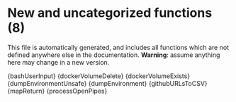 # New and uncategorized functions (8)

This file is automatically generated, and includes all functions which are not defined anywhere else in the documentation. **Warning**: assume anything here may change in a new version.

{bashUserInput}
{dockerVolumeDelete}
{dockerVolumeExists}
{dumpEnvironmentUnsafe}
{dumpEnvironment}
{githubURLsToCSV}
{mapReturn}
{processOpenPipes}
